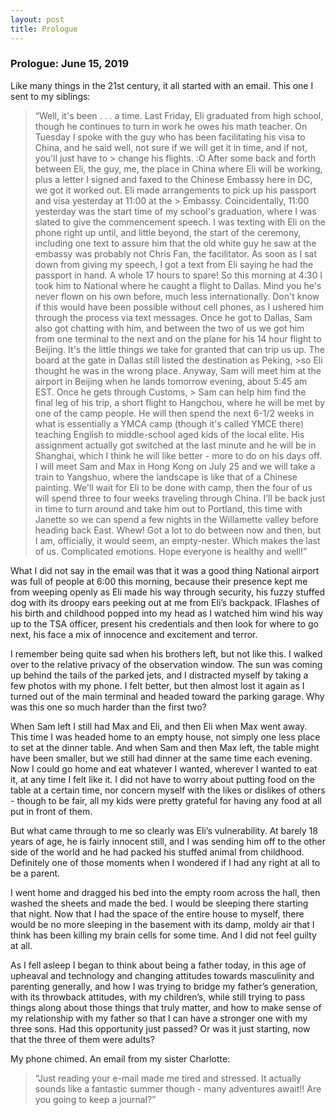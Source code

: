 ```yaml
---
layout: post
title: Prologue
---
```

### Prologue:	June 15, 2019 
 
Like many things in the 21st century, it all started with an email. This one I sent to my siblings:

> “Well, it's been . . . a time.
> Last Friday, Eli graduated from high school, though he continues to turn in work he owes his math teacher. On Tuesday I spoke with the guy who has been facilitating his visa to China, and he said well, not sure if we will get it in time, and if not, you'll just have to > change his flights.
> :O
> After some back and forth between Eli, the guy, me, the place in China where Eli will be working, plus a letter I signed and faxed to the Chinese Embassy here in DC, we got it worked out. Eli made arrangements to pick up his passport and visa yesterday at 11:00 at the > Embassy.
> Coincidentally, 11:00 yesterday was the start time of my school's graduation, where I was slated to give the commencement speech. I  was texting with Eli on the phone right up until, and little beyond, the start of the ceremony, including one text to assure him that the old white guy he saw at the embassy was probably not Chris Fan, the facilitator. 
> As soon as I sat down from giving my speech, I got a text from Eli saying he had the passport in hand. A whole 17 hours to spare!
> So this morning at 4:30 I took him to National where he caught a flight to Dallas. Mind you he's never flown on his own before, much less internationally. Don't know if this would have been possible without cell phones, as I ushered him through the process via text   messages. Once he got to Dallas, Sam also got chatting with him, and between the two of us we got him from one terminal to the next and on the plane for his 14 hour flight to Beijing. 
> It's the little things we take for granted that can trip us up. The board at the gate in Dallas still listed the destination as Peking, >so Eli thought he was in the wrong place. 
> Anyway, Sam will meet him at the airport in Beijing when he lands tomorrow evening, about 5:45 am EST. Once he gets through Customs, > Sam can help him find the final leg of his trip, a short flight to Hangchou, where he will be met by one of the camp people. 
> He will then spend the next 6-1/2 weeks in what is essentially a YMCA camp (though it's called YMCE there) teaching English to middle-school aged kids of the local elite. His assignment actually got switched at the last minute and he will be in Shanghai, which I think he will like better - more to do on his days off.
> I will meet Sam and Max in Hong Kong on July 25 and we will take a train to Yangshuo, where the landscape is like that of a Chinese painting. We'll wait for Eli to be done with camp, then the four of us will spend three to four weeks traveling through China. I’ll be back just in time to turn around and take him out to Portland, this time with Janette so we can spend a few nights in the Willamette valley before heading back East.
> Whew! Got a lot to do between now and then, but I am, officially, it would seem, an empty-nester. Which makes the last of us. 
> Complicated emotions.
> Hope everyone is healthy and well!”

What I did not say in the email was that it was a good thing National airport was full of people at 6:00 this morning, because their presence kept me from weeping openly as Eli made his way through security, his fuzzy stuffed dog with its droopy ears peeking out at me from Eli’s backpack. IFlashes of his birth and childhood popped into my head as I watched him wind his way up to the TSA officer, present his credentials and then look for where to go next, his face a mix of innocence and excitement and terror. 

I remember being quite sad when his brothers left, but not like this. I walked over to the relative privacy of the observation window. The sun was coming up behind the tails of the parked jets, and I distracted myself by taking a few photos with my phone. I felt better, but then almost lost it again as I turned out of the main terminal and headed toward the parking garage. Why was this one so much harder than the first two?

When Sam left I still had Max and Eli, and then Eli when Max went away. This time I was headed home to an empty house, not simply one less place to set at the dinner table. And when Sam and then Max left, the table might have been smaller, but we still had dinner at the same time each evening. Now I could go home and eat whatever I wanted, wherever I wanted to eat it, at any time I felt like it. I did not have to worry about putting food on the table at a certain time, nor concern myself with the likes or dislikes of others - though to be fair, all my kids were pretty grateful for having any food at all put in front of them.

But what came through to me so clearly was Eli’s vulnerability. At barely 18 years of age, he is fairly innocent still, and I was sending him off to the other side of the world and he had packed his stuffed animal from childhood. Definitely one of those moments when I wondered if I had any right at all to be a parent.

I went home and dragged his bed into the empty room across the hall, then washed the sheets and made the bed. I would be sleeping there starting that night. Now that I had the space of the entire house to myself, there would be no more sleeping in the basement with its damp, moldy air that I think has been killing my brain cells for some time. And I did not feel guilty at all. 

As I fell asleep I began to think about being a father today, in this age of upheaval and technology and changing attitudes towards masculinity and parenting generally, and how I was trying to bridge my father’s generation, with its throwback attitudes, with  my children’s, while still trying to pass things along about those things that truly matter, and how to make sense of my relationship with my father so that I can have a stronger one with my three sons. Had this opportunity just passed? Or was it just starting, now that the three of them were adults? 

My phone chimed. An email from my sister Charlotte:

> “Just reading your e-mail made me tired and stressed. It actually sounds like a fantastic summer though - many adventures await!!  Are you going to keep a journal?”
